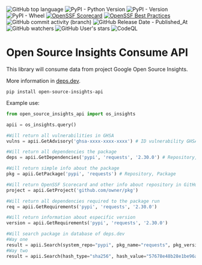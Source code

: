 ![GitHub top language](https://img.shields.io/github/languages/top/cristianovisk/open_source_insights_api)
![PyPI - Python Version](https://img.shields.io/pypi/pyversions/open-source-insights-api)
![PyPI - Version](https://img.shields.io/pypi/v/open-source-insights-api)
![PyPI - Wheel](https://img.shields.io/pypi/wheel/open-source-insights-api)
[![OpenSSF Scorecard](https://api.securityscorecards.dev/projects/github.com/cristianovisk/open_source_insights_api/badge)](https://securityscorecards.dev/viewer/?uri=github.com/cristianovisk/open_source_insights_api)
[![OpenSSF Best Practices](https://www.bestpractices.dev/projects/7882/badge)](https://www.bestpractices.dev/projects/7882)
![GitHub commit activity (branch)](https://img.shields.io/github/commit-activity/y/cristianovisk/open_source_insights_api)
![GitHub Release Date - Published_At](https://img.shields.io/github/release-date/cristianovisk/open_source_insights_api)
![GitHub watchers](https://img.shields.io/github/watchers/cristianovisk/open_source_insights_api)
![GitHub User's stars](https://img.shields.io/github/stars/cristianovisk)
![CodeQL](https://github.com/cristianovisk/open_source_insights_api/workflows/CodeQL/badge.svg?branch=main)


# Open Source Insights Consume API

This library will consume data from project Google Open Source Insights. 

More information in [deps.dev](https://deps.dev "Website official Open Source Insights").

```shell
pip install open-source-insights-api
```

Example use:

```python
from open_source_insights_api import os_insights

apii = os_insights.query()

#Will return all vulnerabilities in GHSA
vulns = apii.GetAdvisory('ghsa-xxxx-xxxx-xxxx') # ID vulnerability GHSA

#Will return all dependencies the package
deps = apii.GetDependencies('pypi', 'requests', '2.30.0') # Repository, Package, Version

#Will return simple info about the package
pkg = apii.GetPackage('pypi', 'requests') # Repository, Package

#Will return OpenSSF Scorecard and other info about repository in GitHub GitLab or BitBucket
project = apii.GetProject('github.com/owner/pkg')

#Will return all dependencies required to the package run
req = apii.GetRequirements('pypi', 'requests', '2.30.0')

#Will return information about especific version
version = apii.GetRequirements('pypi', 'requests', '2.30.0')

#Will search package in database of deps.dev
#Way one
result = apii.Search(system_repo="pypi", pkg_name="requests", pkg_version="2.30.0")
#Way two
result = apii.Search(hash_type="sha256", hash_value="57678e48b28e1be96ac260ad265ba84ace59cc5e098f65e28263363fa5f724c4")



```
